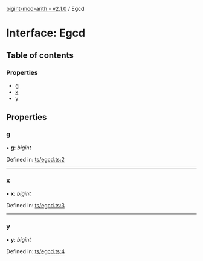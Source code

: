 [bigint-mod-arith - v2.1.0](../API.md) / Egcd

# Interface: Egcd

## Table of contents

### Properties

- [g](egcd.md#g)
- [x](egcd.md#x)
- [y](egcd.md#y)

## Properties

### g

• **g**: *bigint*

Defined in: [ts/egcd.ts:2](https://github.com/juanelas/bigint-mod-arith/blob/6131edd/src/ts/egcd.ts#L2)

___

### x

• **x**: *bigint*

Defined in: [ts/egcd.ts:3](https://github.com/juanelas/bigint-mod-arith/blob/6131edd/src/ts/egcd.ts#L3)

___

### y

• **y**: *bigint*

Defined in: [ts/egcd.ts:4](https://github.com/juanelas/bigint-mod-arith/blob/6131edd/src/ts/egcd.ts#L4)
